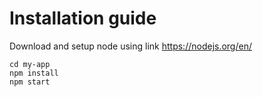 # Installation guide

Download and setup node using link https://nodejs.org/en/

```
cd my-app
npm install
npm start
```
